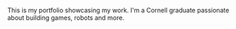 This is my portfolio showcasing my work. I'm a Cornell graduate passionate about building games, robots and more.